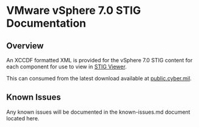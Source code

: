 # VMware vSphere 7.0 STIG Documentation

## Overview
An XCCDF formatted XML is provided for the vSphere 7.0 STIG content for each component for use to view in [STIG Viewer](https://public.cyber.mil/stigs/stig-viewing-tools/).  

This can consumed from the latest download available at [public.cyber.mil](https://public.cyber.mil/stigs/downloads/).

## Known Issues
Any known issues will be documented in the known-issues.md document located here.  
